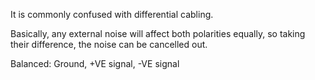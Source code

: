 It is commonly confused with differential cabling.

Basically, any external noise will affect both polarities equally, so taking their difference, the noise can be cancelled out.

Balanced: Ground, +VE signal, -VE signal